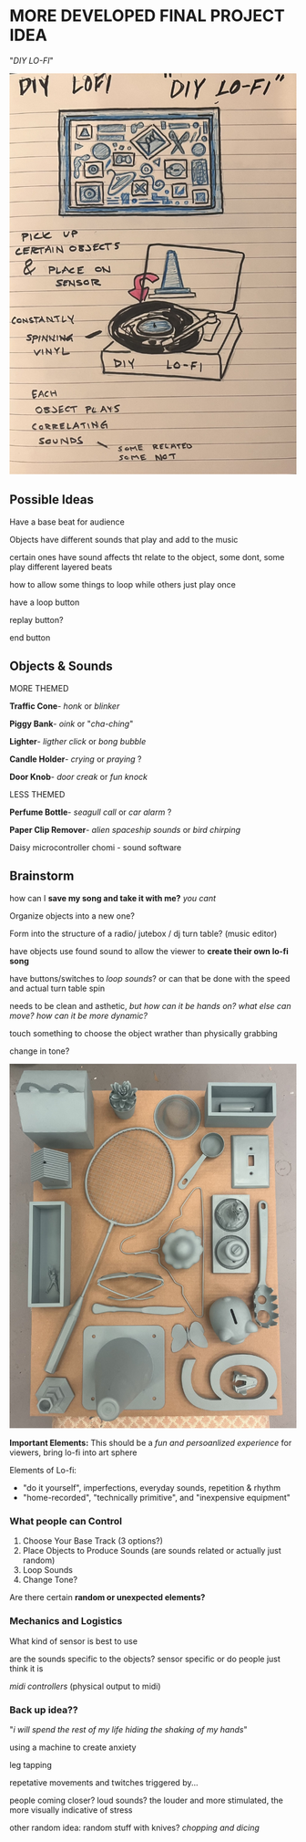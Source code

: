 # MORE DEVELOPED FINAL PROJECT IDEA

"*DIY LO-FI*"

![DIY LO-FI Sketch](Images/final%20sketch%20lofi.jpg)

## Possible Ideas

Have a base beat for audience

Objects have different sounds that play and add to the music

certain ones have sound affects tht relate to the object, some dont, some play different layered beats

how to allow some things to loop while others just play once

have a loop button

replay button?

end button

## Objects & Sounds

MORE THEMED

**Traffic Cone**- *honk* or *blinker*

**Piggy Bank**- *oink* or "*cha-ching*"

**Lighter**- *ligther click* or *bong bubble*

**Candle Holder**- *crying* or *praying* ?

**Door Knob**- *door creak* or *fun knock*

LESS THEMED

**Perfume Bottle**- *seagull call* or *car alarm* ?

**Paper Clip Remover**- *alien spaceship sounds* or *bird chirping*

Daisy microcontroller chomi - sound software

## Brainstorm

how can I **save my song and take it with me?** *you cant*

Organize objects into a new one?

Form into the structure of a radio/ jutebox / dj turn table? (music editor)

have objects use found sound to allow the viewer to **create their own lo-fi song**

have buttons/switches to *loop sounds*? or can that be done with the speed and actual turn table spin

needs to be clean and asthetic, *but how can it be hands on? what else can move? how can it be more dynamic?*

touch something to choose the object wrather than physically grabbing

change in tone?

![Final Project Objects](Images/final%20project%20objects.jpg)

**Important Elements:** This should be a *fun and persoanlized experience* for viewers, bring lo-fi into art sphere

Elements of Lo-fi:

- "do it yourself", imperfections, everyday sounds, repetition & rhythm
- "home-recorded", "technically primitive", and "inexpensive equipment"

### What people can Control

1. Choose Your Base Track (3 options?)
2. Place Objects to Produce Sounds (are sounds related or actually just random)
3. Loop Sounds
4. Change Tone?

Are there certain **random or unexpected elements?**

### Mechanics and Logistics

What kind of sensor is best to use

are the sounds specific to the objects? sensor specific or do people just think it is

*midi controllers* (physical output to midi)

### Back up idea??

"*i will spend the rest of my life hiding the shaking of my hands*"

using a machine to create anxiety

leg tapping

repetative movements and twitches triggered by...

people coming closer? loud sounds? the louder and more stimulated, the more visually indicative of stress

other random idea: random stuff with knives? *chopping and dicing*
